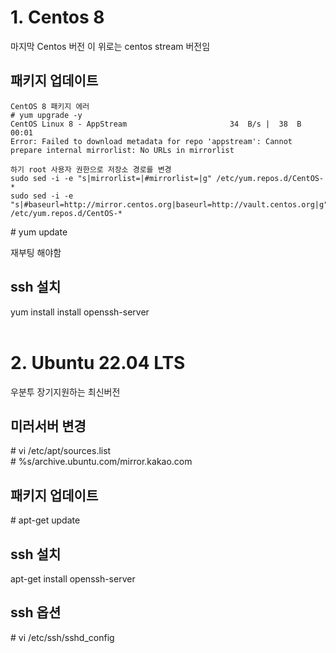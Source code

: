 1.&nbsp;Centos 8
===============
마지막 Centos 버전 이 위로는 centos stream 버전임

패키지 업데이트
---------------
```
CentOS 8 패키지 에러
# yum upgrade -y
CentOS Linux 8 - AppStream                       34  B/s |  38  B     00:01
Error: Failed to download metadata for repo 'appstream': Cannot prepare internal mirrorlist: No URLs in mirrorlist

하기 root 사용자 권한으로 저장소 경로를 변경
sudo sed -i -e "s|mirrorlist=|#mirrorlist=|g" /etc/yum.repos.d/CentOS-*
sudo sed -i -e "s|#baseurl=http://mirror.centos.org|baseurl=http://vault.centos.org|g" /etc/yum.repos.d/CentOS-*
```
\# yum update

재부팅 해야함


ssh 설치
--------
yum install install openssh-server
<br/>
<br/>

2.&nbsp;Ubuntu 22.04 LTS
======================
우분투 장기지원하는 최신버전

미러서버 변경
------------
\# vi /etc/apt/sources.list
<br/>\# %s/archive.ubuntu.com/mirror.kakao.com

패키지 업데이트
---------------

\# apt-get update

ssh 설치
-------
apt-get install openssh-server

ssh 옵션
---------
\# vi /etc/ssh/sshd_config
